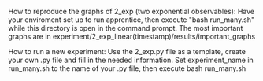 How to reproduce the graphs of 2_exp (two exponential observables):
Have your enviroment set up to run apprentice, then execute "bash run_many.sh"
while this directory is open in the command prompt.
The most important graphs are in experiment/2_exp_linear(timestamp)/results/important_graphs

How to run a new experiment:
Use the 2_exp.py file as a template, create your own .py file and fill in the needed information. 
Set experiment_name in run_many.sh to the name of your .py file, then execute bash run_many.sh